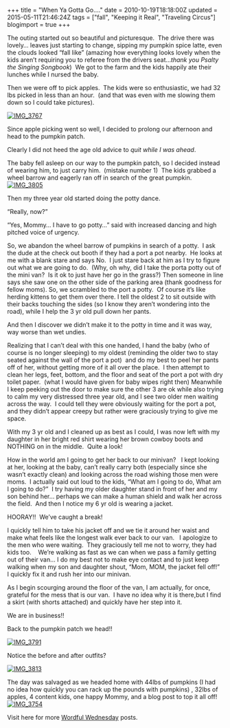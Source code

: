+++
title = "When Ya Gotta Go…."
date = 2010-10-19T18:18:00Z
updated = 2015-05-11T21:46:24Z
tags = ["fall", "Keeping it Real", "Traveling Circus"]
blogimport = true 
+++

The outing started out so beautiful and picturesque.&#160; The drive there was lovely… leaves just starting to change, sipping my pumpkin spice latte, even the clouds looked “fall like” (amazing how everything looks lovely when the kids aren’t requiring you to referee from the drivers seat…_thank you Psalty the Singing Songbook_)&#160; We got to the farm and the kids happily ate their lunches while I nursed the baby.&#160; 

Then we were off to pick apples.&#160; The kids were so enthusiastic, we had 32 lbs picked in less than an hour.&#160; (and that was even with me slowing them down so I could take pictures).&#160; 

[![IMG_3767](https://latc.s3.amazonaws.com/wp-content/uploads/2010/10/IMG_37671.jpg "IMG_3767")](https://latc.s3.amazonaws.com/wp-content/uploads/2010/10/IMG_37671.jpg)

Since apple picking went so well, I decided to prolong our afternoon and head to the pumpkin patch.&#160; 

Clearly I did not heed the age old advice to _quit while I was ahead_. 

The baby fell asleep on our way to the pumpkin patch, so I decided instead of wearing him, to just carry him.&#160; (mistake number 1)&#160; The kids grabbed a wheel barrow and eagerly ran off in search of the great pumpkin. [![IMG_3805](https://latc.s3.amazonaws.com/wp-content/uploads/2010/10/IMG_3805.jpg "IMG_3805")](https://latc.s3.amazonaws.com/wp-content/uploads/2010/10/IMG_3805.jpg)

Then my three year old started doing the potty dance.&#160; 

“Really, now?”

“Yes, Mommy… I have to go potty…” said with increased dancing and high pitched voice of urgency.&#160; 

So, we abandon the wheel barrow of pumpkins in search of a potty.&#160; I ask the dude at the check out booth if they had a port a pot nearby.&#160; He looks at me with a blank stare and says No.&#160; I just stare back at him as I try to figure out what we are going to do.&#160; (Why, oh why, did I take the porta potty out of the mini van?&#160; Is it ok to just have her go in the grass?) Then someone in line says she saw one on the other side of the parking area (thank goodness for fellow moms). So, we scrambled to the port a potty.&#160; Of course it’s like herding kittens to get them over there. I tell the oldest 2 to sit outside with their backs touching the sides (so I know they aren’t wondering into the road), while I help the 3 yr old pull down her pants.&#160; 

And then I discover we didn’t make it to the potty in time and it was way, way worse than wet undies.&#160; 

Realizing that I can’t deal with this one handed, I hand the baby (who of course is no longer sleeping) to my oldest (reminding the older two to stay seated against the wall of the port a pot)&#160; and do my best to peel her pants off of her, without getting more of it all over the place.&#160; I then attempt to clean her legs, feet, bottom, and the floor and seat of the port a pot with dry toilet paper.&#160; (what I would have given for baby wipes right then) Meanwhile I keep peeking out the door to make sure the other 3 are ok while also trying to calm my very distressed three year old, and I see two older men waiting across the way.&#160; I could tell they were obviously waiting for the port a pot, and they didn’t appear creepy but rather were graciously trying to give me space.&#160; 

With my 3 yr old and I cleaned up as best as I could, I was now left with my daughter in her bright red shirt wearing her brown cowboy boots and NOTHING on in the middle.&#160; Quite a look!

How in the world am I going to get her back to our minivan?&#160;&#160; I kept looking at her, looking at the baby, can’t really carry both (especially since she wasn’t exactly clean) and looking across the road wishing those men were moms.&#160; I actually said out loud to the kids, “What am I going to do, What am I going to do?”&#160; I try having my older daughter stand in front of her and my son behind her… perhaps we can make a human shield and walk her across the field.&#160; And then I notice my 6 yr old is wearing a jacket.&#160; 

HOORAY!!&#160; We’ve caught a break!

I quickly tell him to take his jacket off and we tie it around her waist and make what feels like the longest walk ever back to our van.&#160;&#160; I apologize to the men who were waiting.&#160; They graciously tell me not to worry, they had kids too.&#160;&#160;&#160; We’re walking as fast as we can when we pass a family getting out of their van… I do my best not to make eye contact and to just keep walking when my son and daughter shout, “Mom, MOM, the jacket fell off!”&#160; I quickly fix it and rush her into our minivan.&#160; 

As I begin scourging around the floor of the van, I am actually, for once,&#160; grateful for the mess that is our van.&#160; I have no idea why it is there,but I find a skirt (with shorts attached) and quickly have her step into it.&#160; 

We are in business!!&#160; 

Back to the pumpkin patch we head!!

[![IMG_3791](https://latc.s3.amazonaws.com/wp-content/uploads/2010/10/IMG_3791.jpg "IMG_3791")](https://latc.s3.amazonaws.com/wp-content/uploads/2010/10/IMG_3791.jpg)

Notice the before and after outfits?

[![IMG_3813](https://latc.s3.amazonaws.com/wp-content/uploads/2010/10/IMG_3813.jpg "IMG_3813")](https://latc.s3.amazonaws.com/wp-content/uploads/2010/10/IMG_3813.jpg)

The day was salvaged as we headed home with 44lbs of pumpkins (I had no idea how quickly you can rack up the pounds with pumpkins) , 32lbs of apples, 4 content kids, one happy Mommy, and a blog post to top it all off!&#160; [![IMG_3754](https://latc.s3.amazonaws.com/wp-content/uploads/2010/10/IMG_37541.jpg "IMG_3754")](https://latc.s3.amazonaws.com/wp-content/uploads/2010/10/IMG_37541.jpg)

Visit here for more [Wordful Wednesday](http://parentingbydummies.com/) posts. 
